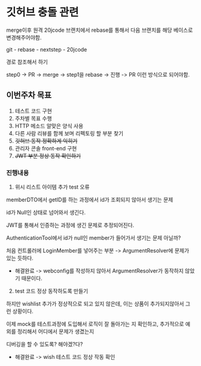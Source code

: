 # 깃허브 충돌 관련

merge이후 원격 20jcode 브랜치에서 rebase를 통해서 다음 브랜치를 해당 베이스로 변경해주어야함.

git - rebase - nextstep - 20jcode

경로 참조해서 하기

step0 -> PR -> merge -> step1을 rebase -> 진행 -> PR 이런 방식으로 되어야함.

## 이번주차 목표

1. 테스트 코드 구현
2. 주차별 목표 수행
3. HTTP 메소드 알맞은 양식 사용
4. 다른 사람 리뷰를 함께 보며 리펙토링 할 부분 찾기
5. ~~깃허브 동작 정확하게 익히기~~
6. 관리자 콘솔 front-end 구현
7. ~~JWT 부분 정상 동작 확인하기~~

### 진행내용

1. 위시 리스트 아이템 추가 test 오류

memberDTO에서 getID를 하는 과정에서 id가 조회되지 않아서 생기는 문제

id가 Null인 상태로 넘어와서 생긴다.

JWT를 통해서 인증하는 과정에 생긴 문제로 추정되어진다.

AuthenticationTool에서 id가 null인 member가 들어가서 생기는 문제 아닐까?

처음 컨트롤러에 LoginMember를 넣어주는 부분 -> ArgumentResolver에 문제가 있는 듯하다.

* 해결완료 -> webconfig를 작성하지 않아서 ArgumentResolver가 동작하지 않았기 때문이다.

2. test 코드 정상 동작하도록 만들기

하지만 wishlist 추가가 정상적으로 되고 있지 않은데, 이는 상품이 추가되지않아서 그런 상황이다.

이제 mock를 테스트과정에 도입해서 로직이 잘 돌아가는 지 확인하고, 추가적으로 예외를 정리해서 어디에서 문제가 생겼는지

디버깅을 할 수 있도록? 해야겠?다?

* 해결완료 -> wish 테스트 코드 정상 작동 확인

